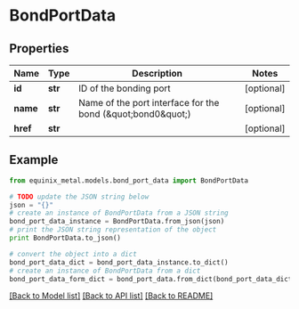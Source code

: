 # BondPortData


## Properties
Name | Type | Description | Notes
------------ | ------------- | ------------- | -------------
**id** | **str** | ID of the bonding port | [optional] 
**name** | **str** | Name of the port interface for the bond (\&quot;bond0\&quot;) | [optional] 
**href** | **str** |  | [optional] 

## Example

```python
from equinix_metal.models.bond_port_data import BondPortData

# TODO update the JSON string below
json = "{}"
# create an instance of BondPortData from a JSON string
bond_port_data_instance = BondPortData.from_json(json)
# print the JSON string representation of the object
print BondPortData.to_json()

# convert the object into a dict
bond_port_data_dict = bond_port_data_instance.to_dict()
# create an instance of BondPortData from a dict
bond_port_data_form_dict = bond_port_data.from_dict(bond_port_data_dict)
```
[[Back to Model list]](../README.md#documentation-for-models) [[Back to API list]](../README.md#documentation-for-api-endpoints) [[Back to README]](../README.md)


